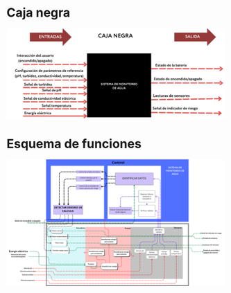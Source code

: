 # Caja negra
![](https://github.com/GaelMilla/FdD_Equipo5/blob/main/FdD/Imagenes/caja_negra(original).png)
# Esquema de funciones
![](https://github.com/GaelMilla/FdD_Equipo5/blob/main/FdD/Imagenes/esquema_funciones(original).png)
